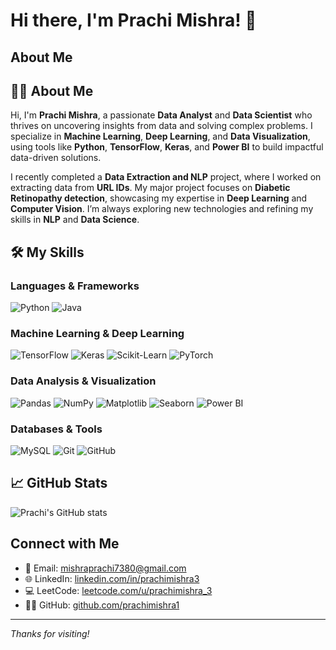 # Hi there, I'm Prachi Mishra! 👋

## About Me
## 🙋‍♀️ About Me

Hi, I'm **Prachi Mishra**, a passionate **Data Analyst** and **Data Scientist** who thrives on uncovering insights from data and solving complex problems. I specialize in **Machine Learning**, **Deep Learning**, and **Data Visualization**, using tools like **Python**, **TensorFlow**, **Keras**, and **Power BI** to build impactful data-driven solutions.

I recently completed a **Data Extraction and NLP** project, where I worked on extracting data from **URL IDs**. My major project focuses on **Diabetic Retinopathy detection**, showcasing my expertise in **Deep Learning** and **Computer Vision**. I’m always exploring new technologies and refining my skills in **NLP** and **Data Science**.



## 🛠️ My Skills

### Languages & Frameworks
![Python](https://img.shields.io/badge/Python-3776AB?style=for-the-badge&logo=python&logoColor=white)
![Java](https://img.shields.io/badge/Java-007396?style=for-the-badge&logo=java&logoColor=white)

### Machine Learning & Deep Learning
![TensorFlow](https://img.shields.io/badge/TensorFlow-FF6F00?style=for-the-badge&logo=tensorflow&logoColor=white)
![Keras](https://img.shields.io/badge/Keras-D00000?style=for-the-badge&logo=keras&logoColor=white)
![Scikit-Learn](https://img.shields.io/badge/Scikit--Learn-F7931E?style=for-the-badge&logo=scikit-learn&logoColor=white)
![PyTorch](https://img.shields.io/badge/PyTorch-EE4C2C?style=for-the-badge&logo=PyTorch&logoColor=white)

### Data Analysis & Visualization
![Pandas](https://img.shields.io/badge/Pandas-150458?style=for-the-badge&logo=pandas&logoColor=white)
![NumPy](https://img.shields.io/badge/NumPy-013243?style=for-the-badge&logo=numpy&logoColor=white)
![Matplotlib](https://img.shields.io/badge/Matplotlib-013243?style=for-the-badge&logo=matplotlib&logoColor=white)
![Seaborn](https://img.shields.io/badge/Seaborn-009688?style=for-the-badge&logoColor=white)
![Power BI](https://img.shields.io/badge/Power--BI-F2C811?style=for-the-badge&logo=power-bi&logoColor=black)

### Databases & Tools
![MySQL](https://img.shields.io/badge/MySQL-4479A1?style=for-the-badge&logo=mysql&logoColor=white)
![Git](https://img.shields.io/badge/Git-F05032?style=for-the-badge&logo=git&logoColor=white)
![GitHub](https://img.shields.io/badge/GitHub-181717?style=for-the-badge&logo=github&logoColor=white)

## 📈 GitHub Stats
![Prachi's GitHub stats](https://github-readme-stats.vercel.app/api?username=prachimishra1&show_icons=true&theme=radical)

## Connect with Me
- 📧 Email: mishraprachi7380@gmail.com
- 🌐 LinkedIn: [linkedin.com/in/prachimishra3](https://www.linkedin.com/in/prachimishra3/)
- 💻 LeetCode: [leetcode.com/u/prachimishra_3](https://leetcode.com/u/prachimishra_3/)
- 👩‍💻 GitHub: [github.com/prachimishra1](https://github.com/prachimishra1/)

---

*Thanks for visiting!*



